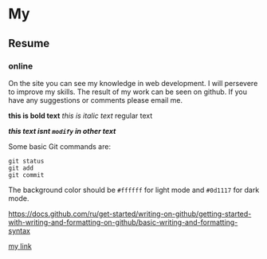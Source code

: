 # My
## Resume
### online
On the site you can see my knowledge in web development.
I will persevere to improve my skills.
The result of my work can be seen on github.
If you have any suggestions or comments please email me. 

**this is bold text**
*this is italic text* 
regular text

***this text isnt `modify` in other text***


Some basic Git commands are:
```
git status  
git add
git commit
```
The background color should be `#ffffff` for light mode and `#0d1117` for dark mode.

https://docs.github.com/ru/get-started/writing-on-github/getting-started-with-writing-and-formatting-on-github/basic-writing-and-formatting-syntax

[my link](https://google.com)
